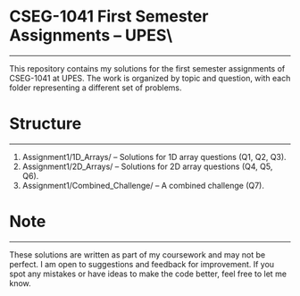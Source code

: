 
# CSEG-1041 First Semester Assignments – UPES\
---
This repository contains my solutions for the first semester assignments of CSEG-1041 at UPES. The work is organized by topic and question, with each folder representing a different set of problems.
# Structure
---
1. Assignment1/1D_Arrays/ – Solutions for 1D array questions (Q1, Q2, Q3).
2. Assignment1/2D_Arrays/ – Solutions for 2D array questions (Q4, Q5, Q6).
3. Assignment1/Combined_Challenge/ – A combined challenge (Q7).

# Note
---
These solutions are written as part of my coursework and may not be perfect. I am open to suggestions and feedback for improvement. If you spot any mistakes or have ideas to make the code better, feel free to let me know.
